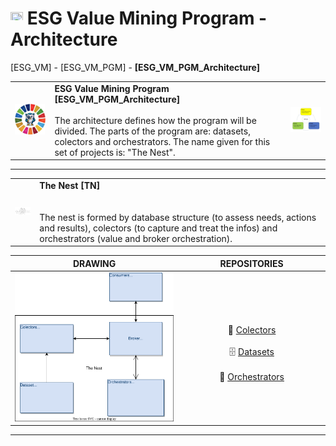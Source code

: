 # <a href="https://avalcorp.github.io/ESG_VM/READMEProgram.html"><img src="https://github.githubassets.com/images/icons/emoji/unicode/1f519.png" width="20" height="20"></a> ESG Value Mining Program - Architecture
[ESG_VM] - [ESG_VM_PGM] - <b>[ESG_VM_PGM_Architecture]</b>
<table>
  <tr>
    <td><img src="OWL.jpg" alt="ESG" width="300"/></td>
    <td>
      <b>ESG Value Mining Program [ESG_VM_PGM_Architecture]</b><br><br>
      The architecture defines how the program will be divided. The parts of the program are: datasets, colectors and orchestrators. The name given for this set of projects is: "The Nest".<br>
    </td>
    <td><img src="VirtuousCycle.png" alt="Virtuous Cycle" width="300"/></td>
  </tr>
</table>

---
<table>
  <tr>
    <td><img src="Ninho.jpg" alt="ESG" width="300"/></td>
    <td>
      <b>The Nest [TN]</b>
&nbsp;&nbsp;&nbsp;&nbsp;&nbsp;&nbsp;&nbsp;&nbsp;&nbsp;&nbsp;&nbsp;&nbsp;&nbsp;&nbsp;&nbsp;&nbsp;&nbsp;&nbsp;&nbsp;&nbsp;&nbsp;&nbsp;&nbsp;&nbsp;&nbsp;&nbsp;&nbsp;&nbsp;&nbsp;&nbsp;&nbsp;&nbsp;&nbsp;&nbsp;&nbsp;&nbsp;&nbsp;&nbsp;&nbsp;&nbsp;&nbsp;&nbsp;&nbsp;&nbsp;&nbsp;&nbsp;&nbsp;&nbsp;&nbsp;&nbsp;&nbsp;&nbsp;&nbsp;&nbsp;&nbsp;&nbsp;&nbsp;&nbsp;&nbsp;&nbsp;&nbsp;&nbsp;&nbsp;&nbsp;&nbsp;&nbsp;&nbsp;&nbsp;&nbsp;&nbsp;&nbsp;&nbsp;&nbsp;&nbsp;&nbsp;&nbsp;&nbsp;&nbsp;&nbsp;&nbsp;&nbsp;&nbsp;&nbsp;&nbsp;&nbsp;&nbsp;&nbsp;&nbsp;&nbsp;&nbsp;&nbsp;&nbsp;&nbsp;&nbsp;&nbsp;&nbsp;&nbsp;&nbsp;&nbsp;&nbsp;&nbsp;&nbsp;&nbsp;<br><br>
      The nest is formed by database structure (to assess needs, actions and results), colectors (to capture and treat the infos) and orchestrators (value and broker orchestration).
    </td>
  </tr>
</table>

|DRAWING|REPOSITORIES|
|:---:|:---:|
|<img src="Architecture.svg" alt="Architecture" width="700"/>|&nbsp;&nbsp;&nbsp;&nbsp;&nbsp;&nbsp;&nbsp;&nbsp;&nbsp;&nbsp;&nbsp;&nbsp;&nbsp;&nbsp;&nbsp;&nbsp;&nbsp;&nbsp;&nbsp;&nbsp;&nbsp;&nbsp;&nbsp;&nbsp;&nbsp;&nbsp;&nbsp;&nbsp;&nbsp;&nbsp;&nbsp;&nbsp;&nbsp;&nbsp;&nbsp;&nbsp;&nbsp;&nbsp;&nbsp;&nbsp;&nbsp;&nbsp;&nbsp;&nbsp;&nbsp;&nbsp;&nbsp;&nbsp;&nbsp;&nbsp;&nbsp;&nbsp;&nbsp;&nbsp;&nbsp;&nbsp;&nbsp;&nbsp;&nbsp;<br>🎣  [Colectors]()<br><br>🗄️  [Datasets]()<br><br>👮  [Orchestrators]()|

---

